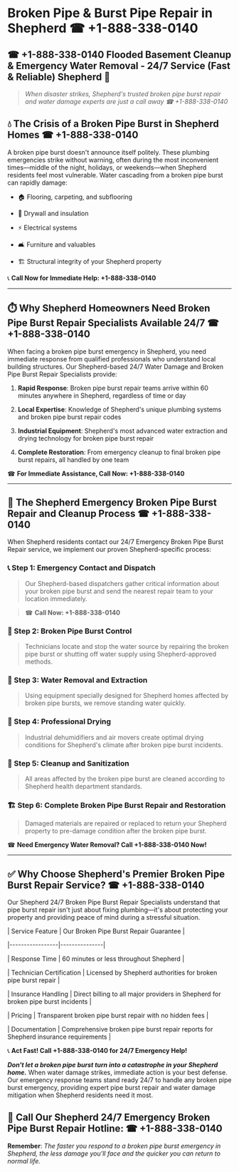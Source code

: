 # Broken Pipe & Burst Pipe Repair in Shepherd ☎ +1-888-338-0140  
## ☎ +1-888-338-0140 Flooded Basement Cleanup & Emergency Water Removal - 24/7 Service (Fast & Reliable) Shepherd 🚨  

> *When disaster strikes, Shepherd's trusted broken pipe burst repair and water damage experts are just a call away ☎ +1-888-338-0140*  

## 💧 The Crisis of a Broken Pipe Burst in Shepherd Homes ☎ +1-888-338-0140  

A broken pipe burst doesn't announce itself politely. These plumbing emergencies strike without warning, often during the most inconvenient times—middle of the night, holidays, or weekends—when Shepherd residents feel most vulnerable. Water cascading from a broken pipe burst can rapidly damage:  

* 🏠 Flooring, carpeting, and subflooring  
* 🧱 Drywall and insulation  
* ⚡ Electrical systems  
* 🛋️ Furniture and valuables  
* 🏗️ Structural integrity of your Shepherd property  

📞 **Call Now for Immediate Help: +1-888-338-0140**  

---  

## ⏱️ Why Shepherd Homeowners Need Broken Pipe Burst Repair Specialists Available 24/7 ☎ +1-888-338-0140  

When facing a broken pipe burst emergency in Shepherd, you need immediate response from qualified professionals who understand local building structures. Our Shepherd-based 24/7 Water Damage and Broken Pipe Burst Repair Specialists provide:  

1. **Rapid Response**: Broken pipe burst repair teams arrive within 60 minutes anywhere in Shepherd, regardless of time or day  
2. **Local Expertise**: Knowledge of Shepherd's unique plumbing systems and broken pipe burst repair codes  
3. **Industrial Equipment**: Shepherd's most advanced water extraction and drying technology for broken pipe burst repair  
4. **Complete Restoration**: From emergency cleanup to final broken pipe burst repairs, all handled by one team  

☎ **For Immediate Assistance, Call Now: +1-888-338-0140**  

---  

## 🔧 The Shepherd Emergency Broken Pipe Burst Repair and Cleanup Process ☎ +1-888-338-0140  

When Shepherd residents contact our 24/7 Emergency Broken Pipe Burst Repair service, we implement our proven Shepherd-specific process:  

### 📞 Step 1: Emergency Contact and Dispatch  
> Our Shepherd-based dispatchers gather critical information about your broken pipe burst and send the nearest repair team to your location immediately.  
> ☎ **Call Now: +1-888-338-0140**  

### 🚿 Step 2: Broken Pipe Burst Control  
> Technicians locate and stop the water source by repairing the broken pipe burst or shutting off water supply using Shepherd-approved methods.  

### 🌊 Step 3: Water Removal and Extraction  
> Using equipment specially designed for Shepherd homes affected by broken pipe bursts, we remove standing water quickly.  

### 💨 Step 4: Professional Drying  
> Industrial dehumidifiers and air movers create optimal drying conditions for Shepherd's climate after broken pipe burst incidents.  

### 🧼 Step 5: Cleanup and Sanitization  
> All areas affected by the broken pipe burst are cleaned according to Shepherd health department standards.  

### 🏗️ Step 6: Complete Broken Pipe Burst Repair and Restoration  
> Damaged materials are repaired or replaced to return your Shepherd property to pre-damage condition after the broken pipe burst.  

☎ **Need Emergency Water Removal? Call +1-888-338-0140 Now!**  

---  

## ✅ Why Choose Shepherd's Premier Broken Pipe Burst Repair Service? ☎ +1-888-338-0140  

Our Shepherd 24/7 Broken Pipe Burst Repair Specialists understand that pipe burst repair isn't just about fixing plumbing—it's about protecting your property and providing peace of mind during a stressful situation.  

| Service Feature | Our Broken Pipe Burst Repair Guarantee |  
|-----------------|---------------|  
| Response Time | 60 minutes or less throughout Shepherd |  
| Technician Certification | Licensed by Shepherd authorities for broken pipe burst repair |  
| Insurance Handling | Direct billing to all major providers in Shepherd for broken pipe burst incidents |  
| Pricing | Transparent broken pipe burst repair with no hidden fees |  
| Documentation | Comprehensive broken pipe burst repair reports for Shepherd insurance requirements |  

📞 **Act Fast! Call +1-888-338-0140 for 24/7 Emergency Help!**  

***Don't let a broken pipe burst turn into a catastrophe in your Shepherd home.*** When water damage strikes, immediate action is your best defense. Our emergency response teams stand ready 24/7 to handle any broken pipe burst emergency, providing expert pipe burst repair and water damage mitigation when Shepherd residents need it most.  

## 📱 Call Our Shepherd 24/7 Emergency Broken Pipe Burst Repair Hotline: ☎ +1-888-338-0140  

**Remember**: *The faster you respond to a broken pipe burst emergency in Shepherd, the less damage you'll face and the quicker you can return to normal life.*